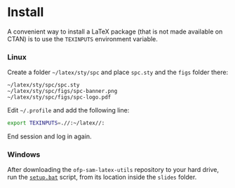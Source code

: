 # Install

A convenient way to install a LaTeX package (that is not made available on CTAN)
is to use the `TEXINPUTS` environment variable.

### Linux

Create a folder `~/latex/sty/spc` and place `spc.sty` and the `figs` folder
there:

```
~/latex/sty/spc/spc.sty
~/latex/sty/spc/figs/spc-banner.png
~/latex/sty/spc/figs/spc-logo.pdf
```

Edit `~/.profile` and add the following line:

```sh
export TEXINPUTS=.//:~/latex//:
```

End session and log in again.

### Windows

After downloading the `ofp-sam-latex-utils` repository to your hard drive, run
the [`setup.bat`](setup.bat) script, from its location inside the `slides`
folder.
